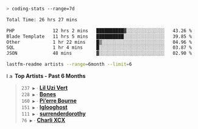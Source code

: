 ```zsh
> coding-stats --range=7d
```

<!--START_SECTION:waka-->

```txt
Total Time: 26 hrs 27 mins

PHP              12 hrs 2 mins   ██████████▓░░░░░░░░░░░░░░   43.26 %
Blade Template   11 hrs 5 mins   ██████████░░░░░░░░░░░░░░░   39.85 %
Other            1 hr 22 mins    █▒░░░░░░░░░░░░░░░░░░░░░░░   04.96 %
SQL              1 hr 4 mins     █░░░░░░░░░░░░░░░░░░░░░░░░   03.87 %
JSON             48 mins         ▓░░░░░░░░░░░░░░░░░░░░░░░░   02.90 %
```

<!--END_SECTION:waka-->

```zsh
lastfm-readme artists --range=6month --limit=6
```

<!--START_LASTFM_ARTISTS:{"period": "6month", "rows": 6}-->
<a href="https://last.fm" target="_blank"><img src="https://user-images.githubusercontent.com/17434202/215290617-e793598d-d7c9-428f-9975-156db1ba89cc.svg" alt="Last.fm Logo" width="18" height="13"/></a> **Top Artists - Past 6 Months**

> `237 ▶️` ∙ **[Lil Uzi Vert](https://www.last.fm/music/Lil+Uzi+Vert)**<br/>
> `228 ▶️` ∙ **[Bones](https://www.last.fm/music/Bones)**<br/>
> `160 ▶️` ∙ **[Pi’erre Bourne](https://www.last.fm/music/Pi%E2%80%99erre+Bourne)**<br/>
> `151 ▶️` ∙ **[Iglooghost](https://www.last.fm/music/Iglooghost)**<br/>
> `111 ▶️` ∙ **[surrenderdorothy](https://www.last.fm/music/surrenderdorothy)**<br/>
> `76 ▶️` ∙ **[Charli XCX](https://www.last.fm/music/Charli+XCX)**<br/>
<!--END_LASTFM_ARTISTS-->
